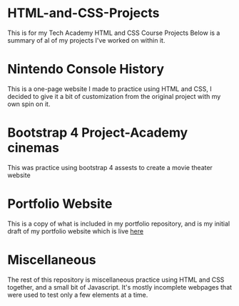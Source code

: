 # HTML-and-CSS-Projects
This is for my Tech Academy HTML and CSS Course Projects
Below is a summary of al of my projects I've worked on within it.

# Nintendo Console History
This is a one-page website I made to practice using HTML and CSS, I decided to give it a bit of customization from the original project with my own spin on it.

# Bootstrap 4 Project-Academy cinemas
This was practice using bootstrap 4 assests to create a movie theater website

# Portfolio Website
This is a copy of what is included in my portfolio repository, and is my initial draft of my portfolio website which is live [here](https://nicolassloan.com/)

# Miscellaneous
The rest of this repository is miscellaneous practice using HTML and CSS together, and a small bit of Javascript. It's mostly incomplete webpages that were used to test only a few elements at a time.
